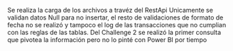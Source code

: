 Se realiza la carga de los archivos a travéz del RestApi
Unicamente se validan datos Null para no insertar, el resto de validaciones de formato de fecha no se realizó y tampoco el log de las transacciones que no cumplian con las reglas de las tablas.
Del Challenge 2 se realizó la primer consulta que pivotea la información pero no lo pinté con Power BI por tiempo
